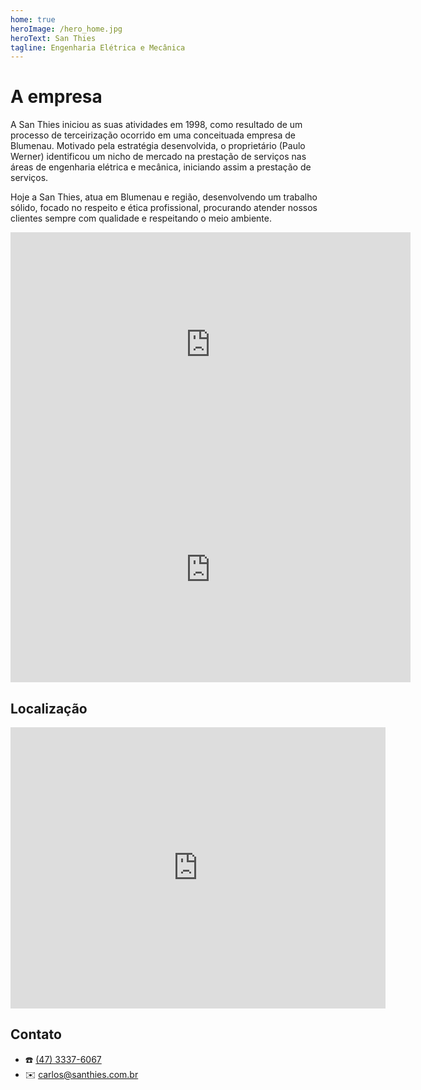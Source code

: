 ```yaml
---
home: true
heroImage: /hero_home.jpg
heroText: San Thies
tagline: Engenharia Elétrica e Mecânica
---
```


# A empresa

A San Thies iniciou as suas atividades em 1998, como resultado de um processo de terceirização ocorrido em uma conceituada empresa de Blumenau. Motivado pela estratégia desenvolvida, o proprietário (Paulo Werner) identificou um nicho de mercado na prestação de serviços nas áreas de engenharia elétrica e mecânica, iniciando assim a prestação de serviços.

Hoje a San Thies, atua em Blumenau e região, desenvolvendo um trabalho sólido, focado no respeito e ética profissional, procurando atender nossos clientes sempre com qualidade e respeitando o meio ambiente.

<iframe src="http://www.youtube.com/embed/biGRfnp7Nv8?rel=0&amp;fs=1&amp;wmode=transparent&amp;autoplay=1" width="640" height="360" frameborder="0" allowfullscreen title="JoomlaWorks AllVideos Player"></iframe>

<iframe src="http://www.youtube.com/embed/SOEwO16Q3GQ?rel=0&amp;fs=1&amp;wmode=transparent" width="640" height="360" frameborder="0" allowfullscreen title="JoomlaWorks AllVideos Player"></iframe>

## Localização

<iframe src="https://www.google.com/maps/embed?pb=!1m18!1m12!1m3!1d3559.591158701468!2d-49.101432085356265!3d-26.85295308315327!2m3!1f0!2f0!3f0!3m2!1i1024!2i768!4f13.1!3m3!1m2!1s0x94df1e3f03fc0e77%3A0xc5d41bed8fb753aa!2sR.%20Adele%20Wruck%2C%2018%20-%20Itoupavazinha%2C%20Blumenau%20-%20SC%2C%2089066-354!5e0!3m2!1spt-BR!2sbr!4v1581306183896!5m2!1spt-BR!2sbr" width="600" height="450" frameborder="0" style="border:0;" allowfullscreen=""></iframe>

## Contato

* :phone: <a href="tel:4733376067">(47) 3337-6067</a> 
* :envelope: <a href="mailto:carlos@santhies.com.br">carlos@santhies.com.br</a>

<Footer></Footer>